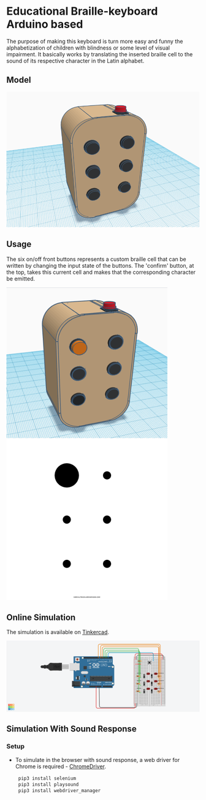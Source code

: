 # Educational Braille-keyboard Arduino based

The purpose of making this keyboard is turn more easy and funny the alphabetization of children with blindness or some level of visual impairment. 
It basically works by translating the inserted braille cell to the sound of its respective character in the Latin alphabet.

Model
------
![Model](/imgs/model.png)

Usage
------
The six on/off front buttons represents a custom braille cell that can be written by changing the input state of the buttons. 
The 'confirm' button, at the top, takes this current cell and makes that the corresponding character be emitted.

<p float="left">
    <img src="/imgs/example1.png" width="420" /> 
    <img src="/imgs/A.png" width="420" />
</p>

Online Simulation 
------------------
The simulation is available on [Tinkercad](https://www.tinkercad.com/things/6Vrjlavkf2A/viewel).

![Schematics](/imgs/schematics.png)


Simulation With Sound Response
---------------------
### Setup
* To simulate in the browser with sound response, a web driver for Chrome is required - [ChromeDriver](https://chromedriver.chromium.org/downloads).

       pip3 install selenium
       pip3 install playsound
       pip3 install webdriver_manager 
